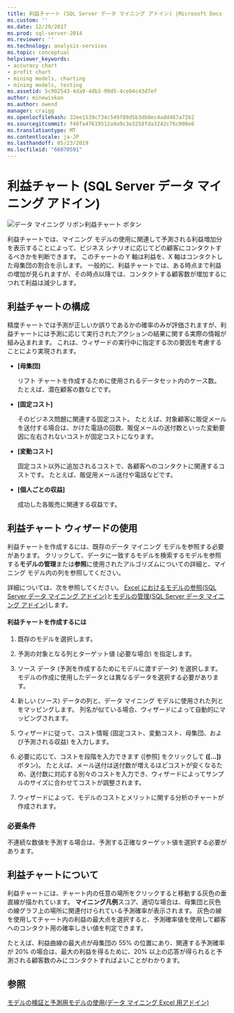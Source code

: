 ```yaml
---
title: 利益チャート (SQL Server データ マイニング アドイン) |Microsoft Docs
ms.custom: ''
ms.date: 12/29/2017
ms.prod: sql-server-2014
ms.reviewer: ''
ms.technology: analysis-services
ms.topic: conceptual
helpviewer_keywords:
- accuracy chart
- profit chart
- mining models, charting
- mining models, testing
ms.assetid: 5c902543-4da9-4db3-99d5-4ce04c43d7ef
author: minewiskan
ms.author: owend
manager: craigg
ms.openlocfilehash: 32ee1539c734c549f89d5b3db8ec4add467a72b2
ms.sourcegitcommit: f40fa47619512a9a9c3e3258fda3242c76c008e6
ms.translationtype: MT
ms.contentlocale: ja-JP
ms.lasthandoff: 05/23/2019
ms.locfileid: "66070591"
---
```

# <a name="profit-chart-sql-server-data-mining-add-ins"></a>利益チャート (SQL Server データ マイニング アドイン)
  ![データ マイニング リボン利益チャート ボタン](media/dmc-profitchart.gif "データ マイニング リボンの利益チャート ボタン")  
  
 利益チャートでは、マイニング モデルの使用に関連して予測される利益増加分を表示することによって、ビジネス シナリオに応じてどの顧客にコンタクトするべきかを判断できます。 このチャートの Y 軸は利益を、X 軸はコンタクトした母集団の割合を示します。 一般的に、利益チャートでは、ある時点まで利益の増加が見られますが、その時点以降では、コンタクトする顧客数が増加するにつれて利益は減少します。  
  
## <a name="configuring-the-profit-chart"></a>利益チャートの構成  
 精度チャートでは予測が正しいか誤りであるかの確率のみが評価されますが、利益チャートには予測に応じて実行されたアクションの結果に関する実際の情報が組み込まれます。 これは、ウィザードの実行中に指定する次の要因を考慮することにより実現されます。  
  
-   **[母集団]**  
  
     リフト チャートを作成するために使用されるデータセット内のケース数。 たとえば、潜在顧客の数などです。  
  
-   **[固定コスト]**  
  
     そのビジネス問題に関連する固定コスト。 たとえば、対象顧客に販促メールを送付する場合は、かけた電話の回数、販促メールの送付数といった変動要因に左右されないコストが固定コストになります。  
  
-   **[変動コスト]**  
  
     固定コスト以外に追加されるコストで、各顧客へのコンタクトに関連するコストです。 たとえば、販促用メール送付や電話などです。  
  
-   **[個人ごとの収益]**  
  
     成功した各販売に関連する収益です。  
  
## <a name="using-the-profit-chart-wizard"></a>利益チャート ウィザードの使用  
 利益チャートを作成するには、既存のデータ マイニング モデルを参照する必要があります。 クリックして、データに一致するモデルを検索するモデルを参照する**モデルの管理**または**参照**に使用されたアルゴリズムについての詳細と、マイニング モデル内の列を参照してください。  
  
 詳細については、次を参照してください。 [Excel におけるモデルの参照&#40;SQL Server データ マイニング アドイン&#41;](browsing-models-in-excel-sql-server-data-mining-add-ins.md)と[モデルの管理&#40;SQL Server データ マイニング アドイン&#41;](manage-models-sql-server-data-mining-add-ins.md)します。  
  
#### <a name="to-create-a-profit-chart"></a>利益チャートを作成するには  
  
1.  既存のモデルを選択します。  
  
2.  予測の対象となる列とターゲット値 (必要な場合) を指定します。  
  
3.  ソース データ (予測を作成するためにモデルに渡すデータ) を選択します。 モデルの作成に使用したデータとは異なるデータを選択する必要があります。  
  
4.  新しい (ソース) データの列と、データ マイニング モデルに使用された列とをマッピングします。 列名が似ている場合、ウィザードによって自動的にマッピングされます。  
  
5.  ウィザードに従って、コスト情報 (固定コスト、変動コスト、母集団、および予測される収益) を入力します。  
  
6.  必要に応じて、コストを段階を入力できます ([参照] をクリックして **([...])** ボタン)。 たとえば、メール送付は送付数が増えるほどコストが安くなるため、送付数に対応する別々のコストを入力でき、ウィザードによってサンプルのサイズに合わせてコストが調整されます。  
  
7.  ウィザードによって、モデルのコストとメリットに関する分析のチャートが作成されます。  
  
### <a name="requirements"></a>必要条件  
 不連続な数値を予測する場合は、予測する正確なターゲット値を選択する必要があります。  
  
## <a name="understanding-the-profit-chart"></a>利益チャートについて  
 利益チャートには、チャート内の任意の場所をクリックすると移動する灰色の垂直線が描かれています。 **マイニング凡例**スコア、適切な場合は、母集団と灰色の線グラフ上の場所に関連付けられている予測確率が表示されます。 灰色の線を使用してチャート内の利益の最大点を選択すると、予測確率値を使用して顧客へのコンタクト用の確率しきい値を判定できます。  
  
 たとえば、利益曲線の最大点が母集団の 55% の位置にあり、関連する予測確率が 20% の場合は、最大の利益を得るために、20% 以上の応答が得られると予測される顧客数のみにコンタクトすればよいことがわかります。  
  
## <a name="see-also"></a>参照  
 [モデルの検証と予測用モデルの使用&#40;データ マイニング Excel 用アドイン&#41;](validating-models-and-using-models-for-prediction-data-mining-add-ins-for-excel.md)  
  
  
